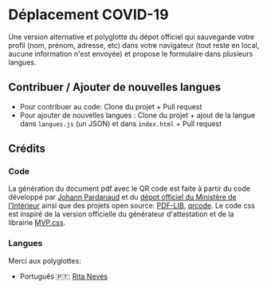 # Déplacement COVID-19

Une version alternative et polyglotte du dépot officiel qui sauvegarde votre profil (nom, prénom, adresse, etc) dans votre navigateur (tout reste en local, aucune information n'est envoyée) et propose le formulaire dans plusieurs langues.

## Contribuer / Ajouter de nouvelles langues

- Pour contribuer au code: Clone du projet + Pull request
- Pour ajouter de nouvelles langues : Clone du projet + ajout de la langue dans `langues.js` (un JSON) et dans `index.html` + Pull request


## Crédits

### Code

La génération du document pdf avec le QR code est faite à partir du code développé par <a href="https://github.com/nesk">Johann Pardanaud</a> et du [dépot officiel du Ministère de l'Intérieur](https://github.com/LAB-MI/deplacement-covid-19 ) ainsi que des projets open source: <a href="https://pdf-lib.js.org/">PDF-LIB</a>, <a href="https://github.com/soldair/node-qrcode">qrcode</a>.
Le code css est inspiré de la version officielle du générateur d'attestation et de la librairie <a href="https://andybrewer.github.io/mvp/">MVP.css</a>.</p>

### Langues

Merci aux polyglottes:

+ Português 🇵🇹: [Rita Neves](https://github.com/ritanevesc) 

